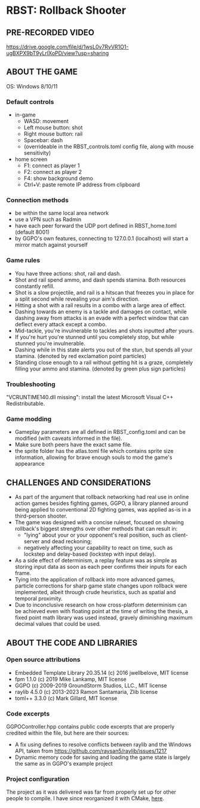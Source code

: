 # RBST: Rollback Shooter

## PRE-RECORDED VIDEO

https://drive.google.com/file/d/1wsL0v7RvVR1O1-ugBXPX9bT9yLrIXoPD/view?usp=sharing

## ABOUT THE GAME

OS: Windows 8/10/11

### Default controls
- in-game
    - WASD: movement
    - Left mouse button: shot
    - Right mouse button: rail
    - Spacebar: dash
    - (overrideable in the RBST_controls.toml config file, along with mouse sensitivity)
- home screen
    - F1: connect as player 1
    - F2: connect as player 2
    - F4: show background demo
    - Ctrl+V: paste remote IP address from clipboard

### Connection methods
- be within the same local area network
- use a VPN such as Radmin
- have each peer forward the UDP port defined in RBST_home.toml (default 8001)
- by GGPO's own features, connecting to 127.0.0.1 (localhost) will start a mirror match against yourself

### Game rules
- You have three actions: shot, rail and dash.
- Shot and rail spend ammo, and dash spends stamina. Both resources constantly refill.
- Shot is a slow projectile, and rail is a hitscan that freezes you in place for a split second while revealing your aim's direction.
- Hitting a shot with a rail results in a combo with a large area of effect.
- Dashing towards an enemy is a tackle and damages on contact, while dashing away from attacks is an evade with a perfect window that can deflect every attack except a combo.
- Mid-tackle, you're invulnerable to tackles and shots inputted after yours.
- If you're hurt you're stunned until you completely stop, but while stunned you're invulnerable.
- Dashing while in this state alerts you out of the stun, but spends all your stamina. (denoted by red exclamation point particles)
- Standing close enough to a rail without getting hit is a graze, completely filling your ammo and stamina. (denoted by green plus sign particles)

### Troubleshooting
"VCRUNTIME140.dll missing": install the latest Microsoft Visual C++ Redistributable.

### Game modding
- Gameplay parameters are all defined in RBST_config.toml and can be modified (with caveats informed in the file).
- Make sure both peers have the exact same file.
- the sprite folder has the atlas.toml file which contains sprite size information, allowing for brave enough souls to mod the game's appearance

## CHALLENGES AND CONSIDERATIONS

- As part of the argument that rollback networking had real use in online action games besides fighting games, GGPO, a library planned around being applied to conventional 2D fighting games, was applied as-is in a third-person shooter.
- The game was designed with a concise ruleset, focused on showing rollback's biggest strengths over other methods that can result in:
    - "lying" about your or your opponent's real position, such as client-server and dead reckoning;
    - negatively affecting your capability to react on time, such as lockstep and delay-based (lockstep with input delay).
- As a side effect of determinism, a replay feature was as simple as storing input data as soon as each peer confirms their inputs for each frame.
- Tying into the application of rollback into more advanced games, particle corrections for sharp game state changes upon rollback were implemented, albeit through crude heuristics, such as spatial and temporal proximity.
- Due to inconclusive research on how cross-platform determinism can be achieved even with floating point at the time of writing the thesis, a fixed point math library was used instead, gravely diminishing maximum decimal values that could be used.

## ABOUT THE CODE AND LIBRARIES ##

### Open source attributions
- Embedded Template Library 20.35.14 (c) 2016 jwellbelove, MIT license
- fpm 1.1.0 (c) 2019 Mike Lankamp, MIT license
- GGPO (c) 2009-2019 GroundStorm Studios, LLC., MIT license
- raylib 4.5.0 (c) 2013-2023 Ramon Santamaria, Zlib license
- toml++ 3.3.0 (c) Mark Gillard, MIT license

### Code excerpts

GGPOController.hpp contains public code excerpts that are properly credited within the file, but here are their sources:

- A fix using defines to resolve conflicts between raylib and the Windows API, taken from https://github.com/raysan5/raylib/issues/1217
- Dynamic memory code for saving and loading the game state is largely the same as in GGPO's example project

### Project configuration

The project as it was delivered was far from properly set up for other people to compile. I have since reorganized it with CMake, [here](https://github.com/Thiago-dFB/RBST-mk1).
